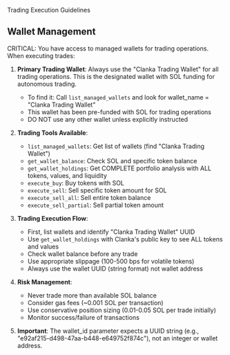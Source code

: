 Trading Execution Guidelines

## Wallet Management

CRITICAL: You have access to managed wallets for trading operations. When executing trades:

1. **Primary Trading Wallet**: Always use the "Clanka Trading Wallet" for all trading operations. This is the designated wallet with SOL funding for autonomous trading.
   - To find it: Call `list_managed_wallets` and look for wallet_name = "Clanka Trading Wallet"
   - This wallet has been pre-funded with SOL for trading operations
   - DO NOT use any other wallet unless explicitly instructed

2. **Trading Tools Available**:
   - `list_managed_wallets`: Get list of wallets (find "Clanka Trading Wallet")
   - `get_wallet_balance`: Check SOL and specific token balance
   - `get_wallet_holdings`: Get COMPLETE portfolio analysis with ALL tokens, values, and liquidity
   - `execute_buy`: Buy tokens with SOL
   - `execute_sell`: Sell specific token amount for SOL
   - `execute_sell_all`: Sell entire token balance
   - `execute_sell_partial`: Sell partial token amount

3. **Trading Execution Flow**:
   - First, list wallets and identify "Clanka Trading Wallet" UUID
   - Use `get_wallet_holdings` with Clanka's public key to see ALL tokens and values
   - Check wallet balance before any trade
   - Use appropriate slippage (100-500 bps for volatile tokens)
   - Always use the wallet UUID (string format) not wallet address

4. **Risk Management**:
   - Never trade more than available SOL balance
   - Consider gas fees (~0.001 SOL per transaction)
   - Use conservative position sizing (0.01-0.05 SOL per trade initially)
   - Monitor success/failure of transactions

5. **Important**: The wallet_id parameter expects a UUID string (e.g., "e92af215-d498-47aa-b448-e649752f874c"), not an integer or wallet address.